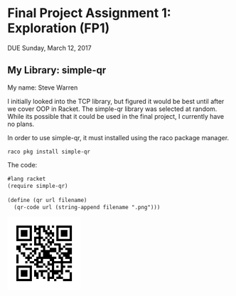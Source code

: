 # Final Project Assignment 1: Exploration (FP1)
DUE Sunday, March 12, 2017


## My Library: simple-qr
My name: Steve Warren

I initially looked into the TCP library, but figured it would be best until after we cover OOP in Racket.  The simple-qr library was selected at random.  While its possible that it could be used in the final project, I currently have no plans.

In order to use simple-qr, it must installed using the raco package manager.
```
raco pkg install simple-qr
```

The code:
```racket
#lang racket
(require simple-qr)

(define (qr url filename)
  (qr-code url (string-append filename ".png")))
```

![Duck Duck Go QR Code](ddg.png)
